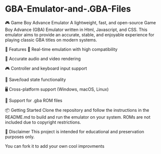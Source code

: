 # GBA-Emulator-and-.GBA-Files
🎮 Game Boy Advance Emulator
A lightweight, fast, and open-source Game Boy Advance (GBA) Emulator written in Html, Javascript, and CSS. This emulator aims to provide an accurate, stable, and enjoyable experience for playing classic GBA titles on modern systems.

🚀 Features
🔁 Real-time emulation with high compatibility

🎵 Accurate audio and video rendering

🎮 Controller and keyboard input support

💾 Save/load state functionality

🖥️ Cross-platform support (Windows, macOS, Linux)

📁 Support for .gba ROM files

📦 Getting Started
Clone the repository and follow the instructions in the README.md to build and run the emulator on your system. ROMs are not included due to copyright restrictions.

📄 Disclaimer
This project is intended for educational and preservation purposes only.

You can fork it to add your own cool improvments
